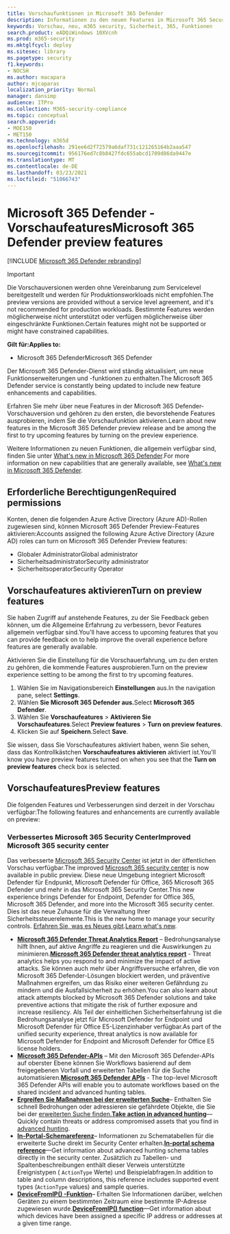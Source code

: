 ```yaml
---
title: Vorschaufunktionen in Microsoft 365 Defender
description: Informationen zu den neuen Features in Microsoft 365 Security.
keywords: Vorschau, neu, m365 security, Sicherheit, 365, Funktionen
search.product: eADQiWindows 10XVcnh
ms.prod: m365-security
ms.mktglfcycl: deploy
ms.sitesec: library
ms.pagetype: security
f1.keywords:
- NOCSH
ms.author: macapara
author: mjcaparas
localization_priority: Normal
manager: dansimp
audience: ITPro
ms.collection: M365-security-compliance
ms.topic: conceptual
search.appverid:
- MOE150
- MET150
ms.technology: m365d
ms.openlocfilehash: 291ee6d2f72579a6daf731c121265164b2aaa547
ms.sourcegitcommit: 956176ed7c8b8427fdc655abcd1709d86da9447e
ms.translationtype: MT
ms.contentlocale: de-DE
ms.lasthandoff: 03/23/2021
ms.locfileid: "51066743"
---
```

# <a name="microsoft-365-defender-preview-features"></a><span data-ttu-id="583d9-104">Microsoft 365 Defender -Vorschaufeatures</span><span class="sxs-lookup"><span data-stu-id="583d9-104">Microsoft 365 Defender preview features</span></span>

[!INCLUDE [Microsoft 365 Defender rebranding](../includes/microsoft-defender.md)]

> [!IMPORTANT]
> <span data-ttu-id="583d9-105">Die Vorschauversionen werden ohne Vereinbarung zum Servicelevel bereitgestellt und werden für Produktionsworkloads nicht empfohlen.</span><span class="sxs-lookup"><span data-stu-id="583d9-105">The preview versions are provided without a service level agreement, and it's not recommended for production workloads.</span></span> <span data-ttu-id="583d9-106">Bestimmte Features werden möglicherweise nicht unterstützt oder verfügen möglicherweise über eingeschränkte Funktionen.</span><span class="sxs-lookup"><span data-stu-id="583d9-106">Certain features might not be supported or might have constrained capabilities.</span></span>

<span data-ttu-id="583d9-107">**Gilt für:**</span><span class="sxs-lookup"><span data-stu-id="583d9-107">**Applies to:**</span></span>
- <span data-ttu-id="583d9-108">Microsoft 365 Defender</span><span class="sxs-lookup"><span data-stu-id="583d9-108">Microsoft 365 Defender</span></span>

<span data-ttu-id="583d9-109">Der Microsoft 365 Defender-Dienst wird ständig aktualisiert, um neue Funktionserweiterungen und -funktionen zu enthalten.</span><span class="sxs-lookup"><span data-stu-id="583d9-109">The Microsoft 365 Defender service is constantly being updated to include new feature enhancements and capabilities.</span></span>

<span data-ttu-id="583d9-110">Erfahren Sie mehr über neue Features in der Microsoft 365 Defender-Vorschauversion und gehören zu den ersten, die bevorstehende Features ausprobieren, indem Sie die Vorschaufunktion aktivieren.</span><span class="sxs-lookup"><span data-stu-id="583d9-110">Learn about new features in the Microsoft 365 Defender preview release and be among the first to try upcoming features by turning on the preview experience.</span></span>

<span data-ttu-id="583d9-111">Weitere Informationen zu neuen Funktionen, die allgemein verfügbar sind, finden Sie unter [What's new in Microsoft 365 Defender](whats-new.md).</span><span class="sxs-lookup"><span data-stu-id="583d9-111">For more information on new capabilities that are generally available, see [What's new in Microsoft 365 Defender](whats-new.md).</span></span>

## <a name="required-permissions"></a><span data-ttu-id="583d9-112">Erforderliche Berechtigungen</span><span class="sxs-lookup"><span data-stu-id="583d9-112">Required permissions</span></span>

<span data-ttu-id="583d9-113">Konten, denen die folgenden Azure Active Directory (Azure AD)-Rollen zugewiesen sind, können Microsoft 365 Defender Preview-Features aktivieren:</span><span class="sxs-lookup"><span data-stu-id="583d9-113">Accounts assigned the following Azure Active Directory (Azure AD) roles can turn on Microsoft 365 Defender Preview features:</span></span>

- <span data-ttu-id="583d9-114">Globaler Administrator</span><span class="sxs-lookup"><span data-stu-id="583d9-114">Global administrator</span></span>
- <span data-ttu-id="583d9-115">Sicherheitsadministrator</span><span class="sxs-lookup"><span data-stu-id="583d9-115">Security administrator</span></span>
- <span data-ttu-id="583d9-116">Sicherheitsoperator</span><span class="sxs-lookup"><span data-stu-id="583d9-116">Security Operator</span></span>

## <a name="turn-on-preview-features"></a><span data-ttu-id="583d9-117">Vorschaufeatures aktivieren</span><span class="sxs-lookup"><span data-stu-id="583d9-117">Turn on preview features</span></span>

<span data-ttu-id="583d9-118">Sie haben Zugriff auf anstehende Features, zu der Sie Feedback geben können, um die Allgemeine Erfahrung zu verbessern, bevor Features allgemein verfügbar sind.</span><span class="sxs-lookup"><span data-stu-id="583d9-118">You'll have access to upcoming features that you can provide feedback on to help improve the overall experience before features are generally available.</span></span>

<span data-ttu-id="583d9-119">Aktivieren Sie die Einstellung für die Vorschauerfahrung, um zu den ersten zu gehören, die kommende Features ausprobieren.</span><span class="sxs-lookup"><span data-stu-id="583d9-119">Turn on the preview experience setting to be among the first to try upcoming features.</span></span>

1. <span data-ttu-id="583d9-120">Wählen Sie im Navigationsbereich **Einstellungen** aus.</span><span class="sxs-lookup"><span data-stu-id="583d9-120">In the navigation pane, select **Settings**.</span></span>
2. <span data-ttu-id="583d9-121">Wählen **Sie Microsoft 365 Defender aus.**</span><span class="sxs-lookup"><span data-stu-id="583d9-121">Select **Microsoft 365 Defender**.</span></span>
3. <span data-ttu-id="583d9-122">Wählen Sie **Vorschaufeatures** > **Aktivieren Sie Vorschaufeatures**.</span><span class="sxs-lookup"><span data-stu-id="583d9-122">Select **Preview features** > **Turn on preview features**.</span></span> 
4. <span data-ttu-id="583d9-123">Klicken Sie auf **Speichern**.</span><span class="sxs-lookup"><span data-stu-id="583d9-123">Select **Save**.</span></span>

<span data-ttu-id="583d9-124">Sie wissen, dass Sie Vorschaufeatures aktiviert haben, wenn Sie sehen, dass das Kontrollkästchen **Vorschaufeatures aktivieren** aktiviert ist.</span><span class="sxs-lookup"><span data-stu-id="583d9-124">You'll know you have preview features turned on when you see that the **Turn on preview features** check box is selected.</span></span> 

## <a name="preview-features"></a><span data-ttu-id="583d9-125">Vorschaufeatures</span><span class="sxs-lookup"><span data-stu-id="583d9-125">Preview features</span></span>

<span data-ttu-id="583d9-126">Die folgenden Features und Verbesserungen sind derzeit in der Vorschau verfügbar:</span><span class="sxs-lookup"><span data-stu-id="583d9-126">The following features and enhancements are currently available on preview:</span></span>

### <a name="improved-microsoft-365-security-center"></a><span data-ttu-id="583d9-127">Verbessertes Microsoft 365 Security Center</span><span class="sxs-lookup"><span data-stu-id="583d9-127">Improved Microsoft 365 security center</span></span>
<span data-ttu-id="583d9-128">Das verbesserte [Microsoft 365 Security Center](https://security.microsoft.com) ist jetzt in der öffentlichen Vorschau verfügbar.</span><span class="sxs-lookup"><span data-stu-id="583d9-128">The improved [Microsoft 365 security center](https://security.microsoft.com) is now available in public preview.</span></span> <span data-ttu-id="583d9-129">Diese neue Umgebung integriert Microsoft Defender für Endpunkt, Microsoft Defender für Office, 365 Microsoft 365 Defender und mehr in das Microsoft 365 Security Center.</span><span class="sxs-lookup"><span data-stu-id="583d9-129">This new experience brings Defender for Endpoint, Defender for Office 365, Microsoft 365 Defender, and more into the Microsoft 365 security center.</span></span> <span data-ttu-id="583d9-130">Dies ist das neue Zuhause für die Verwaltung Ihrer Sicherheitssteuerelemente.</span><span class="sxs-lookup"><span data-stu-id="583d9-130">This is the new home to manage your security controls.</span></span> <span data-ttu-id="583d9-131">[Erfahren Sie, was es Neues gibt](./overview-security-center.md).</span><span class="sxs-lookup"><span data-stu-id="583d9-131">[Learn what's new](./overview-security-center.md).</span></span>

- <span data-ttu-id="583d9-132">**[Microsoft 365 Defender Threat Analytics Report](threat-analytics.md)** – Bedrohungsanalyse hilft Ihnen, auf aktive Angriffe zu reagieren und die Auswirkungen zu minimieren.</span><span class="sxs-lookup"><span data-stu-id="583d9-132">**[Microsoft 365 Defender threat analytics report](threat-analytics.md)** - Threat analytics helps you respond to and minimize the impact of active attacks.</span></span> <span data-ttu-id="583d9-133">Sie können auch mehr über Angriffsversuche erfahren, die von Microsoft 365 Defender-Lösungen blockiert werden, und präventive Maßnahmen ergreifen, um das Risiko einer weiteren Gefährdung zu mindern und die Ausfallsicherheit zu erhöhen.</span><span class="sxs-lookup"><span data-stu-id="583d9-133">You can also learn about attack attempts blocked by Microsoft 365 Defender solutions and take preventive actions that mitigate the risk of further exposure and increase resiliency.</span></span> <span data-ttu-id="583d9-134">Als Teil der einheitlichen Sicherheitserfahrung ist die Bedrohungsanalyse jetzt für Microsoft Defender for Endpoint und Microsoft Defender für Office E5-Lizenzinhaber verfügbar.</span><span class="sxs-lookup"><span data-stu-id="583d9-134">As part of the unified security experience, threat analytics is now available for Microsoft Defender for Endpoint and Microsoft Defender for Office E5 license holders.</span></span>
- <span data-ttu-id="583d9-135">**[Microsoft 365 Defender-APIs](api-overview.md)** – Mit den Microsoft 365 Defender-APIs auf oberster Ebene können Sie Workflows basierend auf dem freigegebenen Vorfall und erweiterten Tabellen für die Suche automatisieren.</span><span class="sxs-lookup"><span data-stu-id="583d9-135">**[Microsoft 365 Defender APIs](api-overview.md)** - The top-level Microsoft 365 Defender APIs will enable you to automate workflows based on the shared incident and advanced hunting tables.</span></span> 
- <span data-ttu-id="583d9-136">**[Ergreifen Sie Maßnahmen bei der erweiterten Suche](advanced-hunting-take-action.md)**– Enthalten Sie schnell Bedrohungen oder adressieren sie gefährdete Objekte, die Sie bei der [erweiterten Suche finden.](advanced-hunting-overview.md)</span><span class="sxs-lookup"><span data-stu-id="583d9-136">**[Take action in advanced hunting](advanced-hunting-take-action.md)**—Quickly contain threats or address compromised assets that you find in [advanced hunting](advanced-hunting-overview.md).</span></span>
- <span data-ttu-id="583d9-137">**[In-Portal-Schemareferenz](advanced-hunting-schema-tables.md#get-schema-information-in-the-security-center)**– Informationen zu Schematabellen für die erweiterte Suche direkt im Security Center erhalten.</span><span class="sxs-lookup"><span data-stu-id="583d9-137">**[In-portal schema reference](advanced-hunting-schema-tables.md#get-schema-information-in-the-security-center)**—Get information about advanced hunting schema tables directly in the security center.</span></span> <span data-ttu-id="583d9-138">Zusätzlich zu Tabellen- und Spaltenbeschreibungen enthält dieser Verweis unterstützte Ereignistypen ( `ActionType` Werte) und Beispielabfragen.</span><span class="sxs-lookup"><span data-stu-id="583d9-138">In addition to table and column descriptions, this reference includes supported event types (`ActionType` values) and sample queries.</span></span>
- <span data-ttu-id="583d9-139">**[DeviceFromIP() -Funktion](advanced-hunting-devicefromip-function.md)**– Erhalten Sie Informationen darüber, welchen Geräten zu einem bestimmten Zeitraum eine bestimmte IP-Adresse zugewiesen wurde.</span><span class="sxs-lookup"><span data-stu-id="583d9-139">**[DeviceFromIP() function](advanced-hunting-devicefromip-function.md)**—Get information about which devices have been assigned a specific IP address or addresses at a given time range.</span></span>